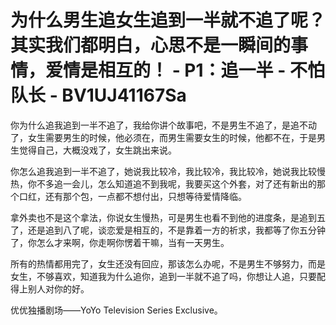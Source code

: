 # 为什么男生追女生追到一半就不追了呢？其实我们都明白，心思不是一瞬间的事情，爱情是相互的！ - P1：追一半 - 不怕队长 - BV1UJ41167Sa

你为什么追我追到一半不追了，我给你讲个故事吧，不是男生不追了，是追不动了，女生需要男生的时候，他必须在，而男生需要女生的时候，他都不在，于是男生觉得自己，大概没戏了，女生跳出来说。

你怎么追我追到一半不追了，她说我比较冷，我比较冷，我比较冷，她说我比较慢热，你不多追一会儿，怎么知道追不到我呢，我要买这个外套，对了还有新出的那个口红，还有那个包，一点都不想付出，只想等待爱情降临。

拿外卖也不是这个拿法，你说女生慢热，可是男生也看不到他的进度条，是追到五了，还是追到八了呢，谈恋爱是相互的，不是靠着一方的祈求，我都等了你五分钟了，你怎么才来啊，你走啊你愣着干嘛，当有一天男生。

所有的热情都用完了，女生还没有回应，那该怎么办呢，不是男生不够努力，而是女生，不够喜欢，知道我为什么追你，追到一半就不追了吗，你想让人追，只要配得上别人对你的好。

优优独播剧场——YoYo Television Series Exclusive。